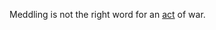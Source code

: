 Meddling is not the right word for an <a href="http://scripting.com/2020/07/18.html#a141702">act</a> of war.
